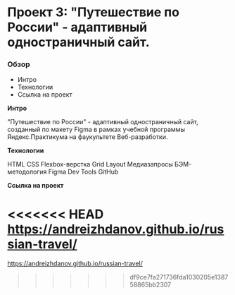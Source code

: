 # Проект 3: "Путешествие по России" - адаптивный одностраничный сайт.


### Обзор

* Интро
* Технологии
* Ссылка на проект


**Интро**

"Путешествие по России" - адаптивный одностраничный сайт, созданный по макету Figma в рамках учебной программы Яндекс.Практикума на фаукультете Веб-разработки.


**Технологии**

HTML
CSS
Flexbox-верстка
Grid Layout
Медиазапросы
БЭМ-методология
Figma
Dev Tools
GitHub


**Ссылка на проект**

<<<<<<< HEAD
https://andreizhdanov.github.io/russian-travel/
=======
https://andreizhdanov.github.io/russian-travel/
>>>>>>> df9ce7fa271736fda1030205e138758865bb2307
